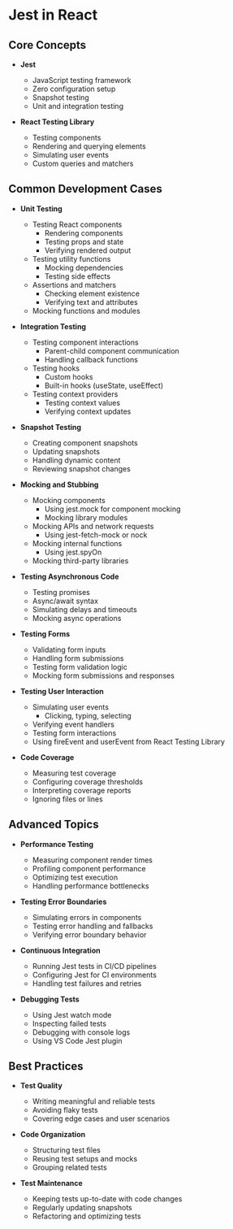# Jest in React

## Core Concepts
- **Jest**
  - JavaScript testing framework
  - Zero configuration setup
  - Snapshot testing
  - Unit and integration testing

- **React Testing Library**
  - Testing components
  - Rendering and querying elements
  - Simulating user events
  - Custom queries and matchers

## Common Development Cases
- **Unit Testing**
  - Testing React components
    - Rendering components
    - Testing props and state
    - Verifying rendered output
  - Testing utility functions
    - Mocking dependencies
    - Testing side effects
  - Assertions and matchers
    - Checking element existence
    - Verifying text and attributes
  - Mocking functions and modules

- **Integration Testing**
  - Testing component interactions
    - Parent-child component communication
    - Handling callback functions
  - Testing hooks
    - Custom hooks
    - Built-in hooks (useState, useEffect)
  - Testing context providers
    - Testing context values
    - Verifying context updates

- **Snapshot Testing**
  - Creating component snapshots
  - Updating snapshots
  - Handling dynamic content
  - Reviewing snapshot changes

- **Mocking and Stubbing**
  - Mocking components
    - Using jest.mock for component mocking
    - Mocking library modules
  - Mocking APIs and network requests
    - Using jest-fetch-mock or nock
  - Mocking internal functions
    - Using jest.spyOn
  - Mocking third-party libraries

- **Testing Asynchronous Code**
  - Testing promises
  - Async/await syntax
  - Simulating delays and timeouts
  - Mocking async operations

- **Testing Forms**
  - Validating form inputs
  - Handling form submissions
  - Testing form validation logic
  - Mocking form submissions and responses

- **Testing User Interaction**
  - Simulating user events
    - Clicking, typing, selecting
  - Verifying event handlers
  - Testing form interactions
  - Using fireEvent and userEvent from React Testing Library

- **Code Coverage**
  - Measuring test coverage
  - Configuring coverage thresholds
  - Interpreting coverage reports
  - Ignoring files or lines

## Advanced Topics
- **Performance Testing**
  - Measuring component render times
  - Profiling component performance
  - Optimizing test execution
  - Handling performance bottlenecks

- **Testing Error Boundaries**
  - Simulating errors in components
  - Testing error handling and fallbacks
  - Verifying error boundary behavior

- **Continuous Integration**
  - Running Jest tests in CI/CD pipelines
  - Configuring Jest for CI environments
  - Handling test failures and retries

- **Debugging Tests**
  - Using Jest watch mode
  - Inspecting failed tests
  - Debugging with console logs
  - Using VS Code Jest plugin

## Best Practices
- **Test Quality**
  - Writing meaningful and reliable tests
  - Avoiding flaky tests
  - Covering edge cases and user scenarios

- **Code Organization**
  - Structuring test files
  - Reusing test setups and mocks
  - Grouping related tests

- **Test Maintenance**
  - Keeping tests up-to-date with code changes
  - Regularly updating snapshots
  - Refactoring and optimizing tests